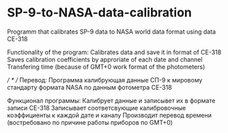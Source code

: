 # SP-9-to-NASA-data-calibration
Programm that calibrates SP-9 data to NASA world data format using data CE-318

Functionality of the program:
Calibrates data and save it in format of CE-318
Saves calibration coefficients by approriate of each date and channel
Transfering time (because of GMT+0 work format of the photometers)

*/
*
/*  Перевод:
Программа калибрующая данные СП-9 к мировому стандарту формата NASA по данным фотометра CE-318

Функционал программы:
Калибрует данные и записывет их в формате записи CE-318
Записывает соответсвующие калибровочные коэффициенты к каждой дате и каналу
Производит перевод времени (востребовано по причине работы приборов по GMT+0)

